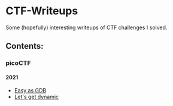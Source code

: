 CTF-Writeups
============

Some (hopefully) interesting writeups of CTF challenges I solved.

Contents:
---------

### picoCTF

#### 2021
* [Easy as GDB](picoCTF/2021/easy-as-gdb)
* [Let's get dynamic](picoCTF/2021/let-s-get-dynamic)


